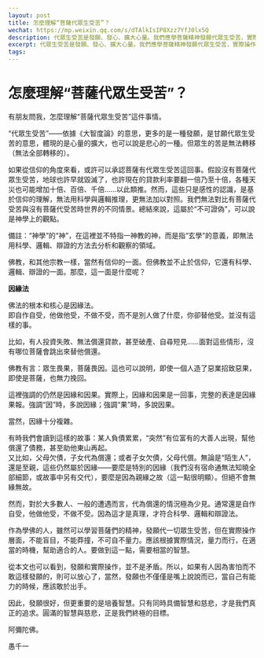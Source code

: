 ```yaml
---
layout: post
title: 怎麼理解“菩薩代眾生受苦”？
wechat: https://mp.weixin.qq.com/s/dTAlkIsIP8Xzz7YfJ0lx5Q
description: 代眾生受苦是發願、發心、擴大心量。我們應學菩薩精神發願代眾生受苦，實際操作不能盲目莽撞、自不量力，要根據實際量力而行，在適當時候幫適合的人，為此要先培養足夠智慧。
excerpt: 代眾生受苦是發願、發心、擴大心量。我們應學菩薩精神發願代眾生受苦，實際操作不能盲目莽撞、自不量力，要根據實際量力而行，在適當時候幫適合的人，為此要先培養足夠智慧。
tags:
---
```


# 怎麼理解“菩薩代眾生受苦”？

有朋友問我，怎麼理解“菩薩代眾生受苦”這件事情。

“代眾生受苦”——依據《大智度論》的意思，更多的是一種發願，是甘願代眾生受苦的意思，體現的是心量的擴大，也可以說是悲心的一種。但眾生的苦是無法轉移（無法全部轉移的）。

如果從信仰的角度來看，或許可以承認菩薩有代眾生受苦這回事。假設沒有菩薩代眾生受苦，地球也許早就毀滅了，也許現在的貸款利率要翻一倍乃至十倍，各種天災也可能增加十倍、百倍、千倍……以此類推。然而，這些只是感性的認識，是基於信仰的理解，無法用科學與邏輯推理，更無法加以對照。我們無法對比有菩薩代受苦與沒有菩薩代受苦時世界的不同情景。總結來說，這屬於“不可證偽”，可以說是神學上的觀點。

備註：“神學”的“神”，在這裡並不特指一神教的神，而是指“玄學”的意義，即無法用科學、邏輯、辯證的方法去分析和觀察的領域。

佛教，和其他宗教一樣，當然有信仰的一面。但佛教並不止於信仰，它還有科學、邏輯、辯證的一面。那麼，這一面是什麼呢？

**因緣法**

佛法的根本和核心是因緣法。  
即自作自受，他做他受，不做不受，而不是別人做了什麼，你卻替他受。並沒有這樣的事。

比如，有人投資失敗、無法償還貸款，甚至破產、自尋短見……面對這些情形，沒有哪位菩薩會跳出來替他償還。

佛教有言：眾生畏果，菩薩畏因。這也可以說明，即使一個人造了惡業招致惡果，即使是菩薩，也無力挽回。

這裡強調的仍然是因緣和因果。實際上，因緣和因果是一回事，完整的表達是因緣果報。強調“因”時，多說因緣；強調“果”時，多說因果。

當然，因緣十分複雜。

有時我們會讀到這樣的故事：某人負債累累，“突然”有位富有的大善人出現，幫他償還了債務，甚至助他東山再起。  
又比如，父母欠債，子女代為償還；或者子女欠債，父母代償。無論是“陌生人”，還是至親，這些仍然屬於因緣——要麼是特別的因緣（我們沒有宿命通無法知曉全部細節，或故事中另有交代），要麼是因為親緣之故（這一點很明顯）。但絕不會無緣無故。

然而，對於大多數人、一般的遭遇而言，代為償還的情況極為少見。通常還是自作自受，他做他受，不做不受。因為這才是真理，才符合科學、邏輯和辯證法。

作為學佛的人，雖然可以學習菩薩們的精神，發願代一切眾生受苦，但在實際操作層面，不能盲目，不能莽撞，不可自不量力。應該根據實際情況，量力而行，在適當的時機，幫助適合的人。要做到這一點，需要相當的智慧。

從本文也可以看到，發願和實際操作，並不是矛盾。所以，如果有人因為害怕而不敢這樣發願的，則可以放心了，當然，發願也不僅僅是嘴上說說而已，當自己有能力的時候，應該敢於出手。

因此，發願很好，但更重要的是培養智慧。只有同時具備智慧和慈悲，才是我們真正的追求。圓滿的智慧與慈悲，正是我們終極的目標。

阿彌陀佛。

愚千一

